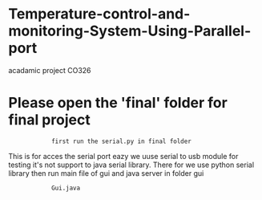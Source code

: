 # Temperature-control-and-monitoring-System-Using-Parallel-port
acadamic project CO326
# Please open the 'final' folder for final project 

                first run the serial.py in final folder
  This is for acces the serial port eazy
  we uuse serial to usb module for testing it's not support to java serial library. There for we use python serial library
then run main file of gui and java server in folder gui 


                Gui.java
